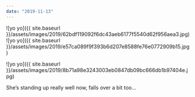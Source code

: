 ```yaml
---
date: "2019-11-13"
---
```


![yo yo]({{ site.baseurl }}/assets/images/2019/62bdf119092f6dc43aeb6177f5540d62f956aea3.jpg)![yo yo]({{ site.baseurl }}/assets/images/2019/e57ca089f9f393b6d207e8588fe76e0772909b15.jpg)

![yo yo]({{ site.baseurl }}/assets/images/2019/8b71a98e3243003eb0847db09bc666db1b97404e.jpg)

She’s standing up really well now, falls over a bit too…
